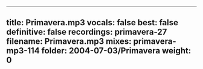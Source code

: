 
---
title: Primavera.mp3
vocals: false
best: false
definitive: false
recordings: primavera-27
filename: Primavera.mp3
mixes: primavera-mp3-114
folder: 2004-07-03/Primavera
weight: 0
---
